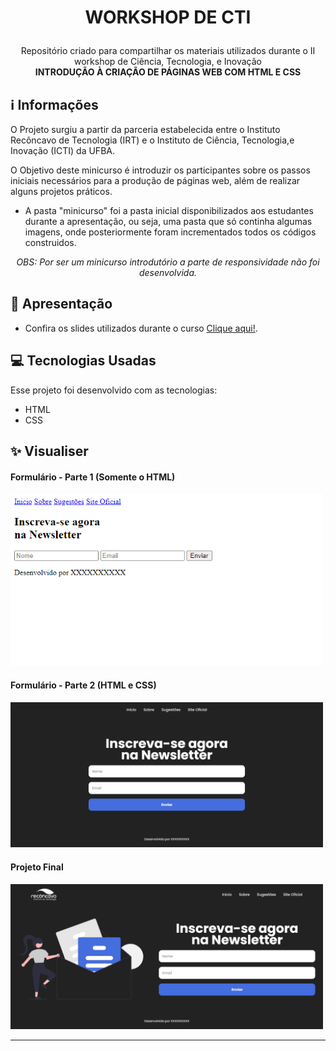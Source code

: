 # <p align="center">WORKSHOP DE CTI</p>

<p align="center">
  Repositório criado para compartilhar os materiais utilizados durante o II workshop de Ciência, Tecnologia, e Inovação <br>
  <strong>INTRODUÇÃO À CRIAÇÃO DE PÁGINAS WEB COM HTML E CSS</strong>
 <br>
 
## ℹ️ Informações
O Projeto surgiu a partir da parceria estabelecida entre o Instituto Recôncavo de Tecnologia (IRT) e o Instituto de Ciência, Tecnologia,e Inovação (ICTI) da UFBA.

O Objetivo deste minicurso é introduzir os participantes sobre os passos iniciais necessários para a produção de páginas web, além de realizar alguns projetos práticos.

* A pasta "minicurso" foi a pasta inicial disponibilizados aos estudantes durante a apresentação, ou seja, uma pasta que só continha algumas imagens, onde posteriormente foram incrementados todos os códigos construidos.

<p align="center">
<i>OBS: Por ser um minicurso introdutório a parte de responsividade não foi desenvolvida.</i>

## 🎌 Apresentação
- Confira os slides utilizados durante o curso [Clique aqui!](https://www.canva.com/design/DAFNkJaI29Q/KZu8jc8hdUPhBtKN6alZWw/view?utm_content=DAFNkJaI29Q&utm_campaign=designshare&utm_medium=link&utm_source=publishpresent).

## 💻 Tecnologias Usadas

Esse projeto foi desenvolvido com as tecnologias:

- HTML
- CSS

## ✨ Visualiser

<h4> Formulário - Parte 1 (Somente o HTML)</h4>
<a href="http://workshopcti-p1.vercel.app">
  <img src="https://raw.githubusercontent.com/antonioscn/workshopCTI/main/imgs/projeto1.png" width="500"/>
</a>

 <h4> Formulário - Parte 2 (HTML e CSS)</h4>
 <a href="http://workshopcti-p2.vercel.app">
 <img src="https://raw.githubusercontent.com/antonioscn/workshopCTI/main/imgs/projeto2.png" width="500"/>
 </a>

<h4> Projeto Final</h4>
<a href="http://workshopcti-final.vercel.app"> 
<img src="https://raw.githubusercontent.com/antonioscn/workshopCTI/main/imgs/projetofinal.png" alt="drawing" width="500"/>
</a>


---
